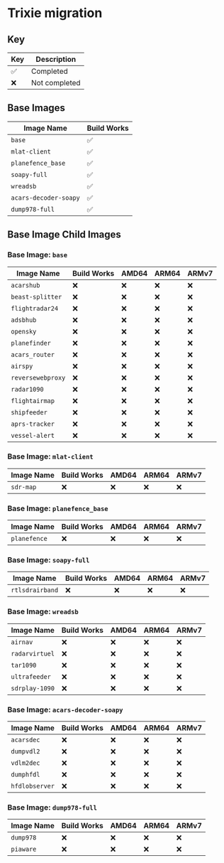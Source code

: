 # Trixie migration

## Key

| Key | Description |
| -- | -- |
| ✅ | Completed |
| ❌ | Not completed |

## Base Images

| Image Name | Build Works |
| -- | - |
| `base` | ✅ |
| `mlat-client` | ✅ |
| `planefence_base` | ✅ |
| `soapy-full` | ✅ |
| `wreadsb` | ✅ |
| `acars-decoder-soapy` | ✅ |
| `dump978-full` | ✅ |

## Base Image Child Images

### Base Image: `base`

| Image Name | Build Works | AMD64 | ARM64 | ARMv7 |
| -- | - | - | - | - |
| `acarshub` | ❌ | ❌ | ❌ | ❌ |
| `beast-splitter` | ❌ | ❌ | ❌ | ❌ |
| `flightradar24` | ❌ | ❌ | ❌ | ❌ |
| `adsbhub` | ❌ | ❌ | ❌ | ❌ |
| `opensky` | ❌ | ❌ | ❌ | ❌ |
| `planefinder` | ❌ | ❌ | ❌ | ❌ |
| `acars_router` | ❌ | ❌ | ❌ | ❌ |
| `airspy` | ❌ | ❌ | ❌ | ❌ |
| `reversewebproxy` | ❌ | ❌ | ❌ | ❌ |
| `radar1090` | ❌ | ❌ | ❌ | ❌ |
| `flightairmap` | ❌ | ❌ | ❌ | ❌ |
| `shipfeeder` | ❌ | ❌ | ❌ | ❌ |
| `aprs-tracker` | ❌ | ❌ | ❌ | ❌ |
| `vessel-alert` | ❌ | ❌ | ❌ | ❌ |

### Base Image: `mlat-client`

| Image Name | Build Works | AMD64 | ARM64 | ARMv7 |
| -- | - | - | - | - |
| `sdr-map` | ❌ | ❌ | ❌ | ❌ |

### Base Image: `planefence_base`

| Image Name | Build Works | AMD64 | ARM64 | ARMv7 |
| -- | - | - | - | - |
| `planefence` | ❌ | ❌ | ❌ | ❌ |

### Base Image: `soapy-full`

| Image Name | Build Works | AMD64 | ARM64 | ARMv7 |
| -- | - | - | - | - |
| `rtlsdrairband` | ❌ | ❌ | ❌ | ❌ |

### Base Image: `wreadsb`

| Image Name | Build Works | AMD64 | ARM64 | ARMv7 |
| -- | - | - | - | - |
| `airnav` | ❌ | ❌ | ❌ | ❌ |
| `radarvirtuel` | ❌ | ❌ | ❌ | ❌ |
| `tar1090` | ❌ | ❌ | ❌ | ❌ |
| `ultrafeeder` | ❌ | ❌ | ❌ | ❌ |
| `sdrplay-1090` | ❌ | ❌ | ❌ | ❌ |

### Base Image: `acars-decoder-soapy`

| Image Name | Build Works | AMD64 | ARM64 | ARMv7 |
| -- | - | - | - | - |
| `acarsdec` | ❌ | ❌ | ❌ | ❌ |
| `dumpvdl2` | ❌ | ❌ | ❌ | ❌ |
| `vdlm2dec` | ❌ | ❌ | ❌ | ❌ |
| `dumphfdl` | ❌ | ❌ | ❌ | ❌ |
| `hfdlobserver` | ❌ | ❌ | ❌ | ❌ |

### Base Image: `dump978-full`

| Image Name | Build Works | AMD64 | ARM64 | ARMv7 |
| -- | - | - | - | - |
| `dump978` | ❌ | ❌ | ❌ | ❌ |
| `piaware` | ❌ | ❌ | ❌ | ❌ |
